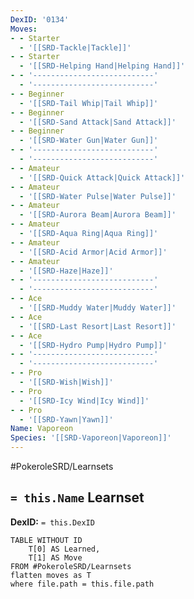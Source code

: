 ```yaml
---
DexID: '0134'
Moves:
- - Starter
  - '[[SRD-Tackle|Tackle]]'
- - Starter
  - '[[SRD-Helping Hand|Helping Hand]]'
- - '---------------------------'
  - '---------------------------'
- - Beginner
  - '[[SRD-Tail Whip|Tail Whip]]'
- - Beginner
  - '[[SRD-Sand Attack|Sand Attack]]'
- - Beginner
  - '[[SRD-Water Gun|Water Gun]]'
- - '---------------------------'
  - '---------------------------'
- - Amateur
  - '[[SRD-Quick Attack|Quick Attack]]'
- - Amateur
  - '[[SRD-Water Pulse|Water Pulse]]'
- - Amateur
  - '[[SRD-Aurora Beam|Aurora Beam]]'
- - Amateur
  - '[[SRD-Aqua Ring|Aqua Ring]]'
- - Amateur
  - '[[SRD-Acid Armor|Acid Armor]]'
- - Amateur
  - '[[SRD-Haze|Haze]]'
- - '---------------------------'
  - '---------------------------'
- - Ace
  - '[[SRD-Muddy Water|Muddy Water]]'
- - Ace
  - '[[SRD-Last Resort|Last Resort]]'
- - Ace
  - '[[SRD-Hydro Pump|Hydro Pump]]'
- - '---------------------------'
  - '---------------------------'
- - Pro
  - '[[SRD-Wish|Wish]]'
- - Pro
  - '[[SRD-Icy Wind|Icy Wind]]'
- - Pro
  - '[[SRD-Yawn|Yawn]]'
Name: Vaporeon
Species: '[[SRD-Vaporeon|Vaporeon]]'
---
```


#PokeroleSRD/Learnsets

## `= this.Name` Learnset

**DexID:** `= this.DexID`

```dataview
TABLE WITHOUT ID
    T[0] AS Learned,
    T[1] AS Move
FROM #PokeroleSRD/Learnsets
flatten moves as T
where file.path = this.file.path
```
